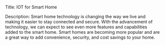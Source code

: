 Title: IOT for Smart Home

Description: Smart home technology is changing the way we live and making it easier to stay connected and secure. With the advancement of technology, we can expect to see even more features and capabilities added to the smart home. Smart homes are becoming more popular and are a great way to add convenience, security, and cost savings to your home.
